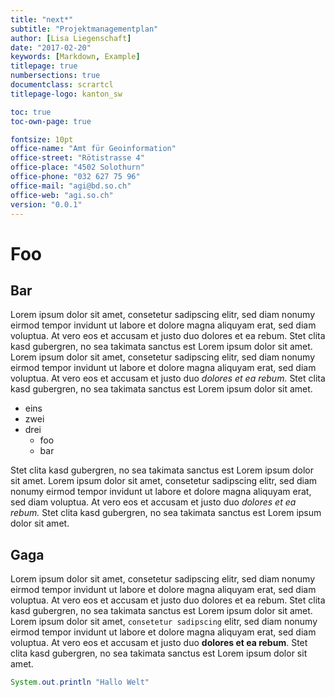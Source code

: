 ```yaml
---
title: "next*"
subtitle: "Projektmanagementplan"
author: [Lisa Liegenschaft]
date: "2017-02-20"
keywords: [Markdown, Example]
titlepage: true
numbersections: true
documentclass: scrartcl
titlepage-logo: kanton_sw

toc: true
toc-own-page: true

fontsize: 10pt
office-name: "Amt für Geoinformation"
office-street: "Rötistrasse 4"
office-place: "4502 Solothurn"
office-phone: "032 627 75 96"
office-mail: "agi@bd.so.ch"
office-web: "agi.so.ch"
version: "0.0.1"
---
```


# Foo

## Bar
Lorem ipsum dolor sit amet, consetetur sadipscing elitr, sed diam nonumy eirmod tempor invidunt ut labore et dolore magna aliquyam erat, sed diam voluptua. At vero eos et accusam et justo duo dolores et ea rebum. Stet clita kasd gubergren, no sea takimata sanctus est Lorem ipsum dolor sit amet. Lorem ipsum dolor sit amet, consetetur sadipscing elitr, sed diam nonumy eirmod tempor invidunt ut labore et dolore magna aliquyam erat, sed diam voluptua. At vero eos et accusam et justo duo _dolores et ea rebum._ Stet clita kasd gubergren, no sea takimata sanctus est Lorem ipsum dolor sit amet.

- eins
- zwei
- drei
  * foo
  * bar

Stet clita kasd gubergren, no sea takimata sanctus est Lorem ipsum dolor sit amet. Lorem ipsum dolor sit amet, consetetur sadipscing elitr, sed diam nonumy eirmod tempor invidunt ut labore et dolore magna aliquyam erat, sed diam voluptua. At vero eos et accusam et justo duo _dolores et ea rebum._ Stet clita kasd gubergren, no sea takimata sanctus est Lorem ipsum dolor sit amet.

## Gaga
Lorem ipsum dolor sit amet, consetetur sadipscing elitr, sed diam nonumy eirmod tempor invidunt ut labore et dolore magna aliquyam erat, sed diam voluptua. At vero eos et accusam et justo duo dolores et ea rebum. Stet clita kasd gubergren, no sea takimata sanctus est Lorem ipsum dolor sit amet. Lorem ipsum dolor sit amet, `consetetur sadipscing` elitr, sed diam nonumy eirmod tempor invidunt ut labore et dolore magna aliquyam erat, sed diam voluptua. At vero eos et accusam et justo duo **dolores et ea rebum**. Stet clita kasd gubergren, no sea takimata sanctus est Lorem ipsum dolor sit amet.

```java
System.out.println "Hallo Welt"
```